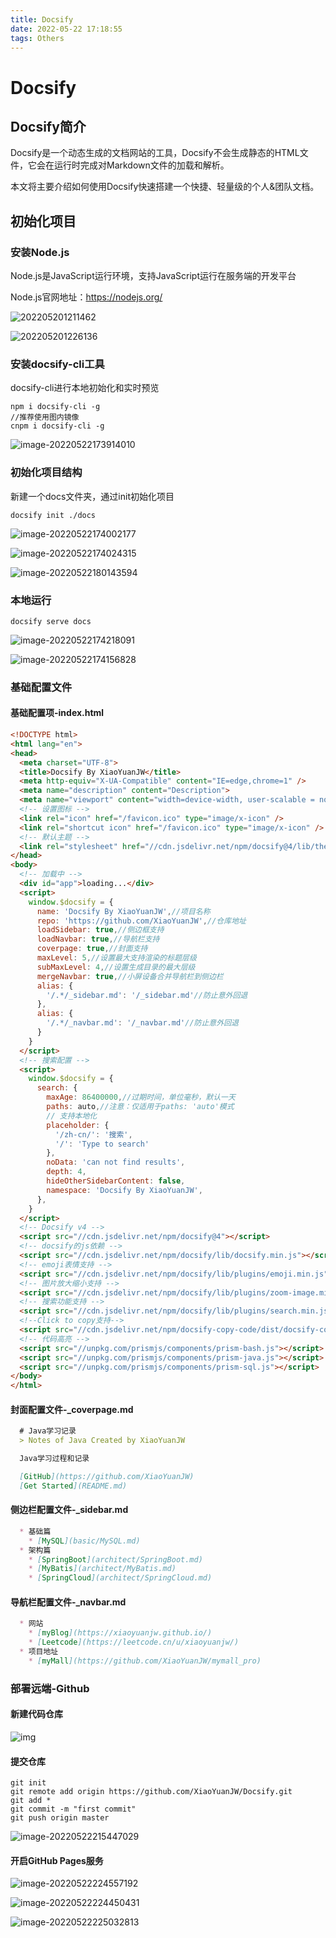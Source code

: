 ```yaml
---
title: Docsify
date: 2022-05-22 17:18:55
tags: Others
---
```


# Docsify

## Docsify简介

Docsify是一个动态生成的文档网站的工具，Docsify不会生成静态的HTML文件，它会在运行时完成对Markdown文件的加载和解析。

本文将主要介绍如何使用Docsify快速搭建一个快捷、轻量级的个人&团队文档。

## 初始化项目

### 安装Node.js

Node.js是JavaScript运行环境，支持JavaScript运行在服务端的开发平台

Node.js官网地址：https://nodejs.org/

![202205201211462](https://s2.loli.net/2022/05/21/TOC8w2ZSvfdFgJN.png)

![202205201226136](https://s2.loli.net/2022/05/21/GIvEb4esqrDlFTy.png)

### 安装docsify-cli工具

docsify-cli进行本地初始化和实时预览

```
npm i docsify-cli -g
//推荐使用图内镜像
cnpm i docsify-cli -g
```

![image-20220522173914010](https://s2.loli.net/2022/05/22/3ty5M4Lz1g2VlKN.png)

### 初始化项目结构

新建一个docs文件夹，通过init初始化项目

```
docsify init ./docs
```

![image-20220522174002177](https://s2.loli.net/2022/05/22/HBorcbEiqQXhdS8.png)

![image-20220522174024315](https://s2.loli.net/2022/05/22/DPrEomUQW5nuMZt.png)

![image-20220522180143594](https://s2.loli.net/2022/05/22/GbMueCUpT1ZSrDs.png)

### 本地运行

```
docsify serve docs
```

![image-20220522174218091](https://s2.loli.net/2022/05/22/A24lQ35SWLxprsO.png)

![image-20220522174156828](https://s2.loli.net/2022/05/22/zgjxPEOnU1WFCBR.png)

### 基础配置文件

#### 基础配置项-index.html

```html
<!DOCTYPE html>
<html lang="en">
<head>
  <meta charset="UTF-8">
  <title>Docsify By XiaoYuanJW</title>
  <meta http-equiv="X-UA-Compatible" content="IE=edge,chrome=1" />
  <meta name="description" content="Description">
  <meta name="viewport" content="width=device-width, user-scalable = no, initial-scale=1.0, maximum-scale=1.0, minimum-scale=1.0">
  <!-- 设置图标 -->
  <link rel="icon" href="/favicon.ico" type="image/x-icon" />
  <link rel="shortcut icon" href="/favicon.ico" type="image/x-icon" />
  <!-- 默认主题 -->
  <link rel="stylesheet" href="//cdn.jsdelivr.net/npm/docsify@4/lib/themes/vue.css">
</head>
<body>
  <!-- 加载中 -->
  <div id="app">loading...</div>
  <script>
    window.$docsify = {
      name: 'Docsify By XiaoYuanJW',//项目名称
      repo: 'https://github.com/XiaoYuanJW',//仓库地址
      loadSidebar: true,//侧边框支持
      loadNavbar: true,//导航栏支持
      coverpage: true,//封面支持
      maxLevel: 5,//设置最大支持渲染的标题层级
      subMaxLevel: 4,//设置生成目录的最大层级
      mergeNavbar: true,//小屏设备合并导航栏到侧边栏
      alias: {
        '/.*/_sidebar.md': '/_sidebar.md'//防止意外回退
      },
      alias: {
        '/.*/_navbar.md': '/_navbar.md'//防止意外回退
      }
    }  
  </script>
  <!-- 搜索配置 -->
  <script>
    window.$docsify = {
      search: {
        maxAge: 86400000,//过期时间，单位毫秒，默认一天
        paths: auto,//注意：仅适用于paths: 'auto'模式
        // 支持本地化
        placeholder: {
          '/zh-cn/': '搜索',
          '/': 'Type to search'
        },
        noData: 'can not find results',
        depth: 4,
        hideOtherSidebarContent: false,
        namespace: 'Docsify By XiaoYuanJW',
      },
    }
  </script>
  <!-- Docsify v4 -->
  <script src="//cdn.jsdelivr.net/npm/docsify@4"></script>
  <!-- docsify的js依赖 -->
  <script src="//cdn.jsdelivr.net/npm/docsify/lib/docsify.min.js"></script>
  <!-- emoji表情支持 -->
  <script src="//cdn.jsdelivr.net/npm/docsify/lib/plugins/emoji.min.js"></script>
  <!-- 图片放大缩小支持 -->
  <script src="//cdn.jsdelivr.net/npm/docsify/lib/plugins/zoom-image.min.js"></script>
  <!-- 搜索功能支持 -->
  <script src="//cdn.jsdelivr.net/npm/docsify/lib/plugins/search.min.js"></script>
  <!--Click to copy支持-->
  <script src="//cdn.jsdelivr.net/npm/docsify-copy-code/dist/docsify-copy-code.min.js"></script>
  <!-- 代码高亮 -->
  <script src="//unpkg.com/prismjs/components/prism-bash.js"></script>
  <script src="//unpkg.com/prismjs/components/prism-java.js"></script>
  <script src="//unpkg.com/prismjs/components/prism-sql.js"></script>
</body>
</html>
```

#### 封面配置文件-_coverpage.md

```markdown
  # Java学习记录
  > Notes of Java Created by XiaoYuanJW

  Java学习过程和记录

  [GitHub](https://github.com/XiaoYuanJW)
  [Get Started](README.md)
```

#### 侧边栏配置文件-_sidebar.md

```markdown
  * 基础篇
    * [MySQL](basic/MySQL.md)
  * 架构篇
    * [SpringBoot](architect/SpringBoot.md)
    * [MyBatis](architect/MyBatis.md)
    * [SpringCloud](architect/SpringCloud.md)
```

#### 导航栏配置文件-_navbar.md

```markdown
  * 网站
    * [myBlog](https://xiaoyuanjw.github.io/)
    * [Leetcode](https://leetcode.cn/u/xiaoyuanjw/)
  * 项目地址
    * [myMall](https://github.com/XiaoYuanJW/mymall_pro)
```

### 部署远端-Github

#### 新建代码仓库

![img](https://pic3.zhimg.com/80/v2-aa77dbcb386e9a433d0a37aaba306876_720w.png)

#### 提交仓库

```
git init
git remote add origin https://github.com/XiaoYuanJW/Docsify.git
git add *
git commit -m "first commit"
git push origin master
```

![image-20220522215447029](https://s2.loli.net/2022/05/22/tk1vo6yR4FnIT9V.png)

#### 开启GitHub Pages服务

![image-20220522224557192](https://s2.loli.net/2022/05/22/PGOi2RDIUQEo6A1.png)

![image-20220522224450431](https://s2.loli.net/2022/05/22/HYZlx8MC7qWXfjS.png)

![image-20220522225032813](https://s2.loli.net/2022/05/22/SyUNLaZ9TjEHWJV.png)
